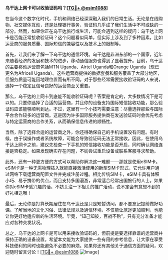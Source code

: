 **乌干达上网卡可以收验证码吗？[[TG💪+ @esim1088](https://t.me/s/esim1088)]**

在当今这个数字化时代，手机和网络已经深深融入我们的日常生活。无论是在线购物、社交媒体互动，还是处理银行事务，验证码几乎成了我们生活中不可或缺的一部分。然而，如果你正在乌干达旅行或生活，可能会遇到这样的疑问：乌干达上网卡是否能正常接收验证码？这个问题看似简单，但实际上涉及到了多种因素，比如运营商的服务质量、国际短信的兼容性以及技术上的限制等。

首先，让我们来了解一下乌干达的通信环境。乌干达是非洲东部的一个国家，近年来随着经济的发展和技术的进步，移动通信服务也得到了显著提升。目前，乌干达的主要移动运营商包括MTN Uganda、Airtel Uganda和Orange Uganda（现已更名为Africell Uganda）。这些运营商提供的数据套餐和服务覆盖了大部分地区，但服务质量可能因地理位置而有所不同。对于那些经常需要接收验证码的人来说，选择一个稳定且信号良好的运营商至关重要。

那么，乌干达的上网卡到底能不能收验证码呢？答案是肯定的，大多数情况下是可以的。只要你选择了合适的运营商，并且你的设备支持国际短信接收功能，那么验证码应该能够顺利到达。不过，这里有一个小技巧需要注意：尽量选择那些与国际平台合作较多的运营商。这是因为许多国际服务提供商在发送验证码时会优先考虑与特定运营商的合作关系，从而确保信息传递的顺畅性。

当然，除了选择合适的运营商之外，你还得确保自己的手机设置没有问题。有时候，由于误操作或者系统故障，可能会导致验证码无法正常接收。因此，在使用乌干达上网卡之前，建议先检查一下手机的短信接收功能是否开启，同时确认网络连接是否稳定。如果发现确实存在问题，不妨尝试重启设备或联系客服寻求帮助。

此外，还有一种更方便的方式可以帮助你解决这一难题——那就是使用eSIM卡。eSIM卡是一种无需物理插入就能直接激活使用的新型SIM卡形式，它允许用户通过网络下载运营商配置文件并完成注册过程。相比传统SIM卡，eSIM卡具有体积小巧、易于携带的优点，而且支持多国漫游，非常适合经常出国旅行的人士。如果你对eSIM卡感兴趣的话，不妨关注一下相关的推广活动，说不定会有意想不到的好礼相送哦！

最后，无论你是打算长期居住在乌干达还是只是短暂访问，都不要忘记提前做好功课。了解当地的文化习俗、法律法规以及通信环境，不仅能让旅途更加顺利，也能让你更好地适应新的生活环境。毕竟，“知己知彼，百战不殆”，只有充分准备才能应对各种突发状况。

总之，乌干达的上网卡是可以用来接收验证码的，但前提是要选择靠谱的运营商并保持正确的设备设置。希望本文能为大家提供一些有用的参考信息，让大家在享受科技便利的同时也能避免不必要的麻烦。如果你还有其他关于通信方面的疑问，欢迎随时留言讨论！[[TG💪+ @esim1088](https://t.me/s/esim1088) ![Image](https://i.postimg.cc/4NQfJmqS/Snipaste-2025-05-13-00-14-12.png)]